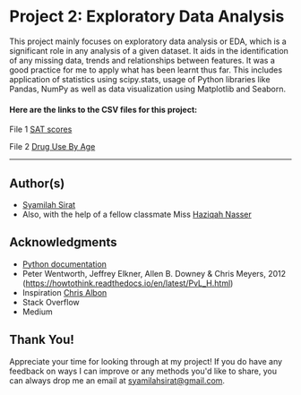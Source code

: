 # Project 2: Exploratory Data Analysis


This project mainly focuses on exploratory data analysis or EDA, which is a significant role in any analysis of a given dataset. It aids in the identification of any missing data, trends and relationships between features. It was a good practice for me to apply what has been learnt thus far. This includes application of statistics using scipy.stats, usage of Python libraries like Pandas, NumPy as well as data visualization using Matplotlib and Seaborn.




#### Here are the links to the CSV files for this project:
File 1 [SAT scores](https://github.com/SyamilahMS/Projects/blob/master/Project-2/sat_scores.csv)

File 2 [Drug Use By Age](https://github.com/SyamilahMS/Projects/blob/master/Project-2/drug-use-by-age.csv)


----
## Author(s) 
* [Syamilah Sirat](https://github.com/SyamilahMS)
* Also, with the help of a fellow classmate 
 Miss [Haziqah Nasser](https://github.com/HaziqahNasser)


## Acknowledgments 
* [Python documentation](https://docs.python.org/3/library/csv.html)
* Peter Wentworth, Jeffrey Elkner, Allen B. Downey & Chris Meyers, 2012 (https://howtothink.readthedocs.io/en/latest/PvL_H.html)
* Inspiration [Chris Albon](https://chrisalbon.com/) 
* Stack Overflow
* Medium


## Thank You! 
Appreciate your time for looking through at my project! If you do have any feedback on ways I can improve or any methods you'd like to share, you can always drop me an email at syamilahsirat@gmail.com.